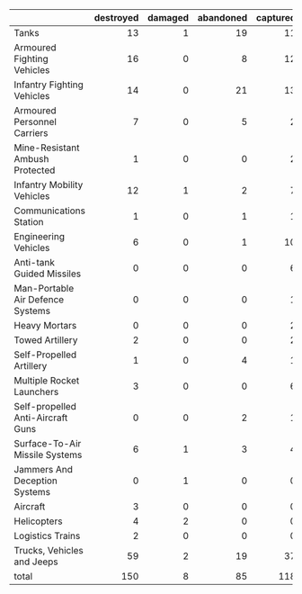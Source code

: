 |                                   |   destroyed |   damaged |   abandoned |   captured |   total |
|:----------------------------------|------------:|----------:|------------:|-----------:|--------:|
| Tanks                             |          13 |         1 |          19 |         11 |      44 |
| Armoured Fighting Vehicles        |          16 |         0 |           8 |         12 |      36 |
| Infantry Fighting Vehicles        |          14 |         0 |          21 |         13 |      48 |
| Armoured Personnel Carriers       |           7 |         0 |           5 |          2 |      14 |
| Mine-Resistant Ambush Protected   |           1 |         0 |           0 |          2 |       3 |
| Infantry Mobility Vehicles        |          12 |         1 |           2 |          7 |      22 |
| Communications Station            |           1 |         0 |           1 |          1 |       3 |
| Engineering Vehicles              |           6 |         0 |           1 |         10 |      17 |
| Anti-tank Guided Missiles         |           0 |         0 |           0 |          6 |       6 |
| Man-Portable Air Defence Systems  |           0 |         0 |           0 |          1 |       1 |
| Heavy Mortars                     |           0 |         0 |           0 |          2 |       2 |
| Towed Artillery                   |           2 |         0 |           0 |          2 |       4 |
| Self-Propelled Artillery          |           1 |         0 |           4 |          1 |       6 |
| Multiple Rocket Launchers         |           3 |         0 |           0 |          6 |       9 |
| Self-propelled Anti-Aircraft Guns |           0 |         0 |           2 |          1 |       3 |
| Surface-To-Air Missile Systems    |           6 |         1 |           3 |          4 |      14 |
| Jammers And Deception Systems     |           0 |         1 |           0 |          0 |       1 |
| Aircraft                          |           3 |         0 |           0 |          0 |       3 |
| Helicopters                       |           4 |         2 |           0 |          0 |       6 |
| Logistics Trains                  |           2 |         0 |           0 |          0 |       2 |
| Trucks, Vehicles and Jeeps        |          59 |         2 |          19 |         37 |     117 |
| total                             |         150 |         8 |          85 |        118 |     361 |
